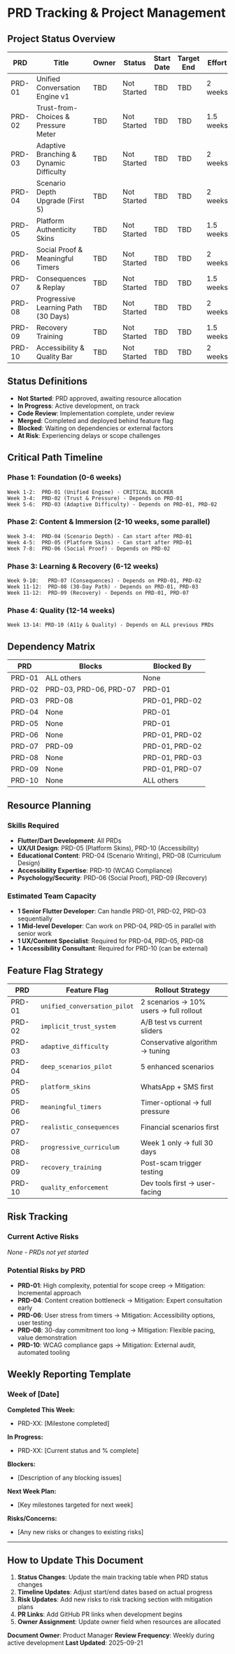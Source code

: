 # PRD Tracking & Project Management

## Project Status Overview

| PRD | Title | Owner | Status | Start Date | Target End | Effort | Priority | PR Links |
|-----|-------|-------|--------|------------|------------|--------|----------|----------|
| PRD-01 | Unified Conversation Engine v1 | TBD | Not Started | TBD | TBD | 2 weeks | P0 | - |
| PRD-02 | Trust-from-Choices & Pressure Meter | TBD | Not Started | TBD | TBD | 1.5 weeks | P1 | - |
| PRD-03 | Adaptive Branching & Dynamic Difficulty | TBD | Not Started | TBD | TBD | 2 weeks | P1 | - |
| PRD-04 | Scenario Depth Upgrade (First 5) | TBD | Not Started | TBD | TBD | 2 weeks | P1 | - |
| PRD-05 | Platform Authenticity Skins | TBD | Not Started | TBD | TBD | 1.5 weeks | P2 | - |
| PRD-06 | Social Proof & Meaningful Timers | TBD | Not Started | TBD | TBD | 2 weeks | P1 | - |
| PRD-07 | Consequences & Replay | TBD | Not Started | TBD | TBD | 1.5 weeks | P1 | - |
| PRD-08 | Progressive Learning Path (30 Days) | TBD | Not Started | TBD | TBD | 2 weeks | P1 | - |
| PRD-09 | Recovery Training | TBD | Not Started | TBD | TBD | 1.5 weeks | P2 | - |
| PRD-10 | Accessibility & Quality Bar | TBD | Not Started | TBD | TBD | 2 weeks | P0 | - |

## Status Definitions

- **Not Started**: PRD approved, awaiting resource allocation
- **In Progress**: Active development, on track
- **Code Review**: Implementation complete, under review
- **Merged**: Completed and deployed behind feature flag
- **Blocked**: Waiting on dependencies or external factors
- **At Risk**: Experiencing delays or scope challenges

## Critical Path Timeline

### Phase 1: Foundation (0-6 weeks)
```
Week 1-2:  PRD-01 (Unified Engine) - CRITICAL BLOCKER
Week 3-4:  PRD-02 (Trust & Pressure) - Depends on PRD-01
Week 5-6:  PRD-03 (Adaptive Difficulty) - Depends on PRD-01, PRD-02
```

### Phase 2: Content & Immersion (2-10 weeks, some parallel)
```
Week 3-4:  PRD-04 (Scenario Depth) - Can start after PRD-01
Week 4-5:  PRD-05 (Platform Skins) - Can start after PRD-01
Week 7-8:  PRD-06 (Social Proof) - Depends on PRD-02
```

### Phase 3: Learning & Recovery (6-12 weeks)
```
Week 9-10:   PRD-07 (Consequences) - Depends on PRD-01, PRD-02
Week 11-12:  PRD-08 (30-Day Path) - Depends on PRD-01, PRD-03
Week 11-12:  PRD-09 (Recovery) - Depends on PRD-01, PRD-07
```

### Phase 4: Quality (12-14 weeks)
```
Week 13-14: PRD-10 (A11y & Quality) - Depends on ALL previous PRDs
```

## Dependency Matrix

| PRD | Blocks | Blocked By |
|-----|--------|------------|
| PRD-01 | ALL others | None |
| PRD-02 | PRD-03, PRD-06, PRD-07 | PRD-01 |
| PRD-03 | PRD-08 | PRD-01, PRD-02 |
| PRD-04 | None | PRD-01 |
| PRD-05 | None | PRD-01 |
| PRD-06 | None | PRD-01, PRD-02 |
| PRD-07 | PRD-09 | PRD-01, PRD-02 |
| PRD-08 | None | PRD-01, PRD-03 |
| PRD-09 | None | PRD-01, PRD-07 |
| PRD-10 | None | ALL others |

## Resource Planning

### Skills Required
- **Flutter/Dart Development**: All PRDs
- **UX/UI Design**: PRD-05 (Platform Skins), PRD-10 (Accessibility)
- **Educational Content**: PRD-04 (Scenario Writing), PRD-08 (Curriculum Design)
- **Accessibility Expertise**: PRD-10 (WCAG Compliance)
- **Psychology/Security**: PRD-06 (Social Proof), PRD-09 (Recovery)

### Estimated Team Capacity
- **1 Senior Flutter Developer**: Can handle PRD-01, PRD-02, PRD-03 sequentially
- **1 Mid-level Developer**: Can work on PRD-04, PRD-05 in parallel with senior work
- **1 UX/Content Specialist**: Required for PRD-04, PRD-05, PRD-08
- **1 Accessibility Consultant**: Required for PRD-10 (can be external)

## Feature Flag Strategy

| PRD | Feature Flag | Rollout Strategy |
|-----|--------------|------------------|
| PRD-01 | `unified_conversation_pilot` | 2 scenarios → 10% users → full rollout |
| PRD-02 | `implicit_trust_system` | A/B test vs current sliders |
| PRD-03 | `adaptive_difficulty` | Conservative algorithm → tuning |
| PRD-04 | `deep_scenarios_pilot` | 5 enhanced scenarios |
| PRD-05 | `platform_skins` | WhatsApp + SMS first |
| PRD-06 | `meaningful_timers` | Timer-optional → full pressure |
| PRD-07 | `realistic_consequences` | Financial scenarios first |
| PRD-08 | `progressive_curriculum` | Week 1 only → full 30 days |
| PRD-09 | `recovery_training` | Post-scam trigger testing |
| PRD-10 | `quality_enforcement` | Dev tools first → user-facing |

## Risk Tracking

### Current Active Risks
*None - PRDs not yet started*

### Potential Risks by PRD
- **PRD-01**: High complexity, potential for scope creep → Mitigation: Incremental approach
- **PRD-04**: Content creation bottleneck → Mitigation: Expert consultation early
- **PRD-06**: User stress from timers → Mitigation: Accessibility options, user testing
- **PRD-08**: 30-day commitment too long → Mitigation: Flexible pacing, value demonstration
- **PRD-10**: WCAG compliance gaps → Mitigation: External audit, automated tooling

## Weekly Reporting Template

### Week of [Date]
**Completed This Week:**
- PRD-XX: [Milestone completed]

**In Progress:**
- PRD-XX: [Current status and % complete]

**Blockers:**
- [Description of any blocking issues]

**Next Week Plan:**
- [Key milestones targeted for next week]

**Risks/Concerns:**
- [Any new risks or changes to existing risks]

---

## How to Update This Document

1. **Status Changes**: Update the main tracking table when PRD status changes
2. **Timeline Updates**: Adjust start/end dates based on actual progress
3. **Risk Updates**: Add new risks to risk tracking section with mitigation plans
4. **PR Links**: Add GitHub PR links when development begins
5. **Owner Assignment**: Update owner field when resources are allocated

**Document Owner**: Product Manager
**Review Frequency**: Weekly during active development
**Last Updated**: 2025-09-21